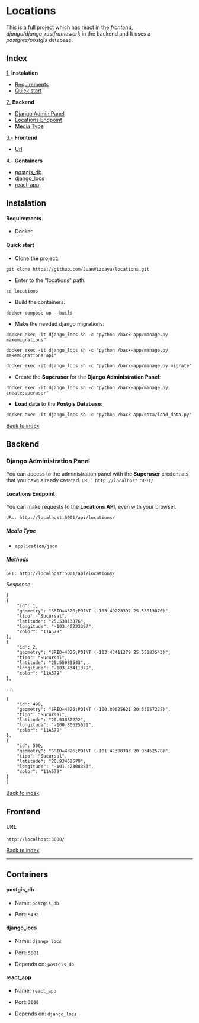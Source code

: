 # Locations

This is a full project which has react in the *frontend*, *django/django_restframework* in the backend and It uses a *postgres/postgis* database.

<div id='id0'/>

## Index

[1.](#id1) __Instalation__
  - [Requirements](#id11)
  - [Quick start](#id12)

[2.](#id2) __Backend__
  - [Django Admin Panel](#id21)
  - [Locations Endpoint](#id22)
  - [Media Type](#id22)


[3.-](#id3) __Frontend__
  - [Url](#id31)

[4.-](#id4) __Containers__
  - [postgis_db](#id41)
  - [django_locs](#id42)
  - [react_app](#id42)


<div id='id1' />

## Instalation

<div id='id11' />

#### Requirements
- Docker

<div id='id12' />

#### Quick start

- Clone the project:

`git clone https://github.com/JuanVizcaya/locations.git`

- Enter to the "locations" path:

`cd locations`

- Build the containers:

`docker-compose up --build`

- Make the needed django migrations:

`docker exec -it django_locs sh -c "python /back-app/manage.py makemigrations"`

`docker exec -it django_locs sh -c "python /back-app/manage.py makemigrations api"`

`docker exec -it django_locs sh -c "python /back-app/manage.py migrate"`

- Create the __Superuser__ for the __Django Administration Panel__:

`docker exec -it django_locs sh -c "python /back-app/manage.py createsuperuser"`

- __Load data__ to the __Postgis Database__:

`docker exec -it django_locs sh -c "python /back-app/data/load_data.py"`

[Back to index](#id0)

<div id='id2' />

## Backend

<div id='id21' />

### Django Administration Panel
You can access to the administration panel with the __Superuser__ credentials that you have already created.
`URL: http://localhost:5001/`

<div id='id22' />

#### Locations Endpoint
You can make requests to the __Locations API__, even with your browser.

`URL: http://localhost:5001/api/locations/`

<div id='id23' />

##### Media Type
- `application/json`

<div id='id24' />

##### Methods

`GET: http://localhost:5001/api/locations/`

*Response:*
```
[
{
    "id": 1,
    "geometry": "SRID=4326;POINT (-103.40223397 25.53813876)",
    "tipo": "Sucursal",
    "latitude": "25.53813876",
    "longitude": "-103.40223397",
    "color": "11A579"
},
{
    "id": 2,
    "geometry": "SRID=4326;POINT (-103.43411379 25.55083543)",
    "tipo": "Sucursal",
    "latitude": "25.55083543",
    "longitude": "-103.43411379",
    "color": "11A579"
},

...

{
    "id": 499,
    "geometry": "SRID=4326;POINT (-100.80625621 20.53657222)",
    "tipo": "Sucursal",
    "latitude": "20.53657222",
    "longitude": "-100.80625621",
    "color": "11A579"
},
{
    "id": 500,
    "geometry": "SRID=4326;POINT (-101.42308383 20.93452578)",
    "tipo": "Sucursal",
    "latitude": "20.93452578",
    "longitude": "-101.42308383",
    "color": "11A579"
}
]
```

[Back to index](#id0)


<div id='id3' />

## Frontend

<div id='id31' />

#### URL

`http://localhost:3000/`

[Back to index](#id0)

***

<div id='id4' />

## Containers

<div id='id41' />

#### postgis_db
- Name: `postgis_db`

- Port: `5432`

<div id='id41' />

#### django_locs
- Name: `django_locs`

- Port: `5001`

- Depends on: `postgis_db`

#### react_app
- Name: `react_app`

- Port: `3000`

- Depends on: `django_locs`
